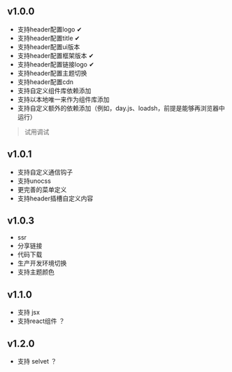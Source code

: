 ## v1.0.0
 - 支持header配置logo ✔
 - 支持header配置title ✔
 - 支持header配置ui版本
 - 支持header配置框架版本 ✔
 - 支持header配置链接logo ✔
 - 支持header配置主题切换
 - 支持header配置cdn
 - 支持自定义组件库依赖添加
 - 支持以本地唯一来作为组件库添加
 - 支持自定义额外的依赖添加（例如，day.js、loadsh，前提是能够再浏览器中运行）
> 试用调试
## v1.0.1  
 - 支持自定义通信钩子
 - 支持unocss
 - 更完善的菜单定义
 - 支持header插槽自定义内容
## v1.0.3
 - ssr
 - 分享链接
 - 代码下载
 - 生产开发环境切换
 -  支持主题颜色
## v1.1.0   
 - 支持 jsx
 - 支持react组件 ？
## v1.2.0   
 - 支持 selvet ？